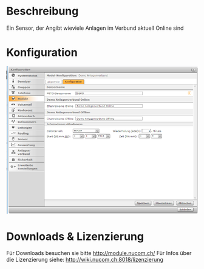 <!-- TITLE: Sensor Anlagenverbund On/Offline -->
# Beschreibung
Ein Sensor, der Angibt wieviele Anlagen im Verbund aktuell Online sind
# Konfiguration
![Anlageverbund](/uploads/prtg/anlageverbund.png "Anlageverbund")
# Downloads & Lizenzierung
Für Downloads besuchen sie bitte http://module.nucom.ch/
Für Infos über die Lizenzierung siehe: http://wiki.nucom.ch:8018/lizenzierung